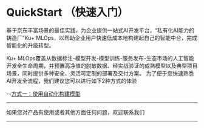 # QuickStart （快速入门）

基于京东丰富场景的最佳实践，为企业提供一站式AI开发平台，“私有化AI能力的铸造厂”Ku+ MLOps，以帮助企业用户快速低成本地构建起自己的智能中台，完成智能化的升级转型。

Ku+ MLOps覆盖从数据标注-模型开发-模型训练-服务发布-生态市场的人工智能开发全生命周期，并预置高净值的脱敏数据、经实战验证的成熟模型以及典型项目场景，同时提供多种安全、灵活可定制的部署及交付方案。
为了便于您快速熟悉AI开发全流程，我们建议您可以进行如下2种方式的体验


--[方式一：使用自动化构建模型](./auto.html "自动化流程")


---

如果您对产品有使用或者其他方面任何问题，欢迎联系我们

---
